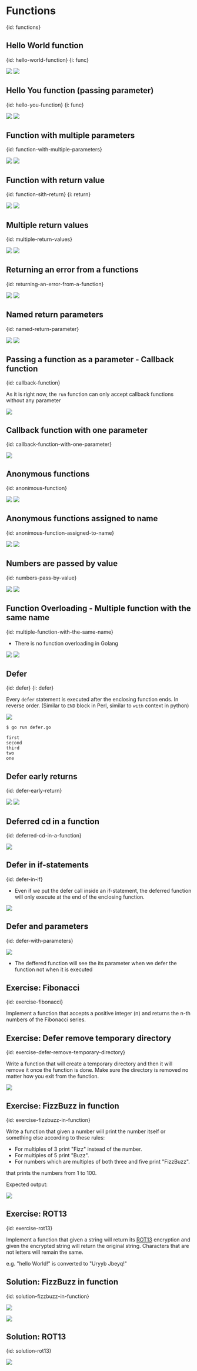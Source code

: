 # Functions
{id: functions}

## Hello World function
{id: hello-world-function}
{i: func}

![](examples/function-hello-world/hello_world_function.go)
![](examples/function-hello-world/hello_world_function.out)


## Hello You function (passing parameter)
{id: hello-you-function}
{i: func}

![](examples/go-functions/hello_foo_function.go)
![](examples/go-functions/hello_foo_function.out)

## Function with multiple parameters
{id: function-with-multiple-parameters}

![](examples/print-substring-function/print_substring_function.go)
![](examples/print-substring-function/print_substring_function.out)

## Function with return value
{id: function-sith-return}
{i: return}

![](examples/function-return/function_return.go)
![](examples/function-return/function_return.out)


## Multiple return values
{id: multiple-return-values}

![](examples/function-multiple-return/multiple_return_function.go)
![](examples/function-multiple-return/multiple_return_function.out)

## Returning an error from a functions
{id: returning-an-error-from-a-function}

![](examples/return-error/return_error.go)
![](examples/return-error/return_error.out)

## Named return parameters
{id: named-return-parameter}

![](examples/named-returns/named_returns.go)
![](examples/named-returns/named_returns.out)



## Passing a function as a parameter - Callback function
{id: callback-function}

As it is right now, the `run` function can only accept callback functions without any parameter

![](examples/callback-function/callback_function.go)


## Callback function with one parameter
{id: callback-function-with-one-parameter}


![](examples/callback-function-param/callback_function_param.go)


## Anonymous functions
{id: anonimous-function}

![](examples/function-anonimous/anonymous_function.go)
![](examples/function-anonimous/anonymous_function.out)

## Anonymous functions assigned to name
{id: anonimous-function-assigned-to-name}

![](examples/anonymous-function-with-name/anonymous_function_with_name.go)
![](examples/anonymous-function-with-name/anonymous_function_with_name.out)


## Numbers are passed by value
{id: numbers-pass-by-value}

![](examples/function-increment/function_increment.go)
![](examples/function-increment/function_increment.out)

## Function Overloading - Multiple function with the same name
{id: multiple-function-with-the-same-name}

* There is no function overloading in Golang

![](examples/redeclare-function/redeclare_function.go)
![](examples/redeclare-function/redeclare_function.out)


## Defer
{id: defer}
{i: defer}


Every `defer` statement is executed after the enclosing function ends.
In reverse order. (Similar to `END` block in Perl, similar to `with` context in python)

![](examples/defer/defer.go)

```
$ go run defer.go

first
second
third
two
one
```

## Defer early returns
{id: defer-early-return}

![](examples/defer-early-return/defer_early_return.go)
![](examples/defer-early-return/defer_early_return.out)


## Deferred cd in a function
{id: deferred-cd-in-a-function}

![](examples/cd-and-back/deferred_cd.go)


## Defer in if-statements 
{id: defer-in-if}

* Even if we put the defer call inside an if-statement, the deferred function will only execute at the end of the enclosing function.

![](examples/defer-no-in-if/defer_no_in_if.go)


## Defer and parameters
{id: defer-with-parameters}

![](examples/defer-and-parameters/defer_and_parameters.go)

* The deffered function will see the its parameter when we defer the function not when it is executed


## Exercise: Fibonacci
{id: exercise-fibonacci}

Implement a function that accepts a positive integer (n) and returns the n-th numbers of the Fibonacci series.

## Exercise: Defer remove temporary directory
{id: exercise-defer-remove-temporary-directory}

Write a function that will create a temporary directory and then it will remove it once the function is done.
Make sure the directory is removed no matter how you exit from the function.

![](examples/remove-temp-directory/remove_temp_directory.go)

## Exercise: FizzBuzz in function
{id: exercise-fizzbuzz-in-function}

Write a function that given a number will print the number itself or something else according to these rules:
* For multiples of 3 print "Fizz" instead of the number.
* For multiples of 5 print "Buzz".
* For numbers which are multiples of both three and five print "FizzBuzz".

 that prints the numbers from 1 to 100.


Expected output:

![](examples/fizzbuzz-main/fizzbuzz_main.out)


## Exercise: ROT13
{id: exercise-rot13}

Implement a function that given a string will return its [ROT13](https://en.wikipedia.org/wiki/ROT13) encryption
and given the encrypted string will return the original string. Characters that are not letters
will remain the same.

e.g. "hello World!" is converted to "Uryyb Jbeyq!"

## Solution: FizzBuzz in function
{id: solution-fizzbuzz-in-function}

![](examples/fizzbuzz/fizzbuzz.go)

![](examples/fizzbuzz/fizzbuzz_test.go)

## Solution: ROT13
{id: solution-rot13}

![](examples/rot13/rot13.go)
